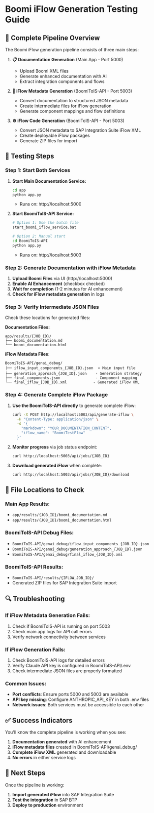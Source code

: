 # Boomi iFlow Generation Testing Guide

## 🎯 **Complete Pipeline Overview**

The Boomi iFlow generation pipeline consists of three main steps:

1. **📋 Documentation Generation** (Main App - Port 5000)
   - Upload Boomi XML files
   - Generate enhanced documentation with AI
   - Extract integration components and flows

2. **🔧 iFlow Metadata Generation** (BoomiToIS-API - Port 5003)
   - Convert documentation to structured JSON metadata
   - Create intermediate files for iFlow generation
   - Generate component mappings and flow definitions

3. **⚙️ iFlow Code Generation** (BoomiToIS-API - Port 5003)
   - Convert JSON metadata to SAP Integration Suite iFlow XML
   - Create deployable iFlow packages
   - Generate ZIP files for import

## 🧪 **Testing Steps**

### **Step 1: Start Both Services**

1. **Start Main Documentation Service:**
   ```bash
   cd app
   python app.py
   ```
   - Runs on: http://localhost:5000

2. **Start BoomiToIS-API Service:**
   ```bash
   # Option 1: Use the batch file
   start_boomi_iflow_service.bat
   
   # Option 2: Manual start
   cd BoomiToIS-API
   python app.py
   ```
   - Runs on: http://localhost:5003

### **Step 2: Generate Documentation with iFlow Metadata**

1. **Upload Boomi Files** via UI (http://localhost:5000)
2. **Enable AI Enhancement** (checkbox checked)
3. **Wait for completion** (1-2 minutes for AI enhancement)
4. **Check for iFlow metadata generation** in logs

### **Step 3: Verify Intermediate JSON Files**

Check these locations for generated files:

**Documentation Files:**
```
app/results/{JOB_ID}/
├── boomi_documentation.md
└── boomi_documentation.html
```

**iFlow Metadata Files:**
```
BoomiToIS-API/genai_debug/
├── iflow_input_components_{JOB_ID}.json  ⭐ Main input file
├── generation_approach_{JOB_ID}.json    - Generation strategy
├── final_components.json                - Component mapping
└── final_iflow_{JOB_ID}.xml            - Generated iFlow XML
```

### **Step 4: Generate Complete iFlow Package**

1. **Use the BoomiToIS-API directly** to generate complete iFlow:
   ```bash
   curl -X POST http://localhost:5003/api/generate-iflow \
     -H "Content-Type: application/json" \
     -d '{
       "markdown": "YOUR_DOCUMENTATION_CONTENT",
       "iflow_name": "BoomiTestFlow"
     }'
   ```

2. **Monitor progress** via job status endpoint:
   ```bash
   curl http://localhost:5003/api/jobs/{JOB_ID}
   ```

3. **Download generated iFlow** when complete:
   ```bash
   curl http://localhost:5003/api/jobs/{JOB_ID}/download
   ```

## 📁 **File Locations to Check**

### **Main App Results:**
- `app/results/{JOB_ID}/boomi_documentation.md`
- `app/results/{JOB_ID}/boomi_documentation.html`

### **BoomiToIS-API Debug Files:**
- `BoomiToIS-API/genai_debug/iflow_input_components_{JOB_ID}.json`
- `BoomiToIS-API/genai_debug/generation_approach_{JOB_ID}.json`
- `BoomiToIS-API/genai_debug/final_iflow_{JOB_ID}.xml`

### **BoomiToIS-API Results:**
- `BoomiToIS-API/results/{IFLOW_JOB_ID}/`
- Generated ZIP files for SAP Integration Suite import

## 🔍 **Troubleshooting**

### **If iFlow Metadata Generation Fails:**
1. Check if BoomiToIS-API is running on port 5003
2. Check main app logs for API call errors
3. Verify network connectivity between services

### **If iFlow Generation Fails:**
1. Check BoomiToIS-API logs for detailed errors
2. Verify Claude API key is configured in BoomiToIS-API/.env
3. Check intermediate JSON files are properly formatted

### **Common Issues:**
- **Port conflicts**: Ensure ports 5000 and 5003 are available
- **API key missing**: Configure ANTHROPIC_API_KEY in both .env files
- **Network issues**: Both services must be accessible to each other

## ✅ **Success Indicators**

You'll know the complete pipeline is working when you see:

1. **Documentation generated** with AI enhancement
2. **iFlow metadata files** created in BoomiToIS-API/genai_debug/
3. **Complete iFlow XML** generated and downloadable
4. **No errors** in either service logs

## 🚀 **Next Steps**

Once the pipeline is working:
1. **Import generated iFlow** into SAP Integration Suite
2. **Test the integration** in SAP BTP
3. **Deploy to production** environment
